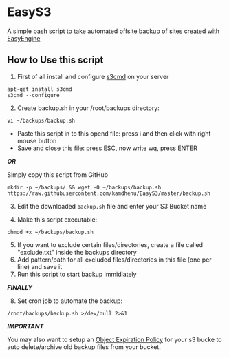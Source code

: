 # EasyS3

A simple bash script to take automated offsite backup of sites created with [EasyEngine](https://github.com/EasyEngine/easyengine)

## How to Use this script

1. First of all install and configure [s3cmd](https://github.com/s3tools/s3cmd) on your server
```
apt-get install s3cmd
s3cmd --configure
```

2. Create backup.sh in your /root/backups directory:
```
vi ~/backups/backup.sh
```
* Paste this script in to this opend file: press i and then click with right mouse button
* Save and close this file: press ESC, now write wq, press ENTER

***OR***

Simply copy this script from GitHub
```
mkdir -p ~/backups/ && wget -O ~/backups/backup.sh https://raw.githubusercontent.com/kamdhenu/EasyS3/master/backup.sh
```

3. Edit the downloaded `backup.sh` file and enter your S3 Bucket name


4. Make this script executable:
```
chmod +x ~/backups/backup.sh
```

5. If you want to exclude certain files/directories, create a file called "exclude.txt" inside the backups directory
6. Add pattern/path for all excluded files/directories in this file (one per line) and save it
7. Run this script to start backup immidiately

***FINALLY***

8. Set cron job to automate the backup:
```
/root/backups/backup.sh >/dev/null 2>&1
```

***IMPORTANT***

You may also want to setup an [Object Expiration Policy](https://aws.amazon.com/blogs/aws/amazon-s3-object-expiration/) for your s3 bucke to auto delete/archive old backup files from your bucket.
